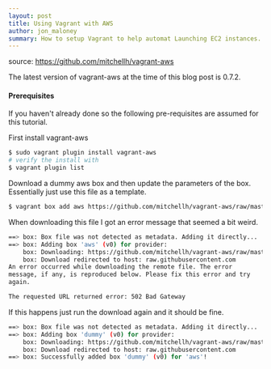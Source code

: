 ```yaml
---
layout: post
title: Using Vagrant with AWS
author: jon_maloney
summary: How to setup Vagrant to help automat Launching EC2 instances.
---
```


source:
https://github.com/mitchellh/vagrant-aws

The latest version of vagrant-aws at the time of this blog post is 0.7.2.

#### Prerequisites 

If you haven't already done so the following pre-requisites are assumed for this tutorial. 





First install vagrant-aws 

```bash
$ sudo vagrant plugin install vagrant-aws
# verify the install with 
$ vagrant plugin list
```

Download a dummy aws box and then update the parameters of the box. Essentially just use this file as a template. 

```bash
$ vagrant box add aws https://github.com/mitchellh/vagrant-aws/raw/master/dummy.box
```

When downloading this file I got an error message that seemed a bit weird. 

```bash
==> box: Box file was not detected as metadata. Adding it directly...
==> box: Adding box 'aws' (v0) for provider:
    box: Downloading: https://github.com/mitchellh/vagrant-aws/raw/master/dummy.box
    box: Download redirected to host: raw.githubusercontent.com
An error occurred while downloading the remote file. The error
message, if any, is reproduced below. Please fix this error and try
again.

The requested URL returned error: 502 Bad Gateway
```

If this happens just run the download again and it should be fine. 

```bash
==> box: Box file was not detected as metadata. Adding it directly...
==> box: Adding box 'dummy' (v0) for provider:
    box: Downloading: https://github.com/mitchellh/vagrant-aws/raw/master/dummy.box
    box: Download redirected to host: raw.githubusercontent.com
==> box: Successfully added box 'dummy' (v0) for 'aws'!
```

